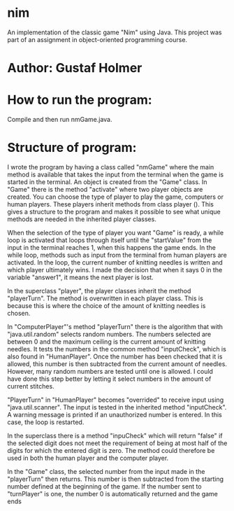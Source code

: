 # nim
An implementation of the classic game "Nim" using Java. This project was part of an assignment in object-oriented programming course.

# Author: Gustaf Holmer

# How to run the program:
Compile and then run nmGame.java.

# Structure of program:
I wrote the program by having a class called "nmGame" where the main method is available that takes the input from the terminal when the game is started in the terminal. An object is created from the "Game" class. In "Game" there is the method "activate" where two player objects are created. You can choose the type of player to play the game, computers or human players. These players inherit methods from class player (). This gives a structure to the program and makes it possible to see what unique methods are needed in the inherited player classes.

When the selection of the type of player you want "Game" is ready, a while loop is activated that loops through itself until the "startValue" from the input in the terminal reaches 1, when this happens the game ends. In the while loop, methods such as input from the terminal from human players are activated. In the loop, the current number of knitting needles is written and which player ultimately wins. I made the decision that when it says 0 in the variable "answer1", it means the next player is lost.

In the superclass "player", the player classes inherit the method "playerTurn". The method is overwritten in each player class. This is because this is where the choice of the amount of knitting needles is chosen.

In "ComputerPlayer"'s method "playerTurn" there is the algorithm that with "java.util.random" selects random numbers. The numbers selected are between 0 and the maximum ceiling is the current amount of knitting needles. It tests the numbers in the common method "inputCheck", which is also found in "HumanPlayer". Once the number has been checked that it is allowed, this number is then subtracted from the current amount of needles. However, many random numbers are tested until one is allowed. I could have done this step better by letting it select numbers in the amount of current stitches.

"PlayerTurn" in "HumanPlayer" becomes "overrided" to receive input using "java.util.scanner". The input is tested in the inherited method "inputCheck". A warning message is printed if an unauthorized number is entered. In this case, the loop is restarted.

In the superclass there is a method "inpuCheck" which will return "false" if the selected digit does not meet the requirement of being at most half of the digits for which the entered digit is zero. The method could therefore be used in both the human player and the computer player.

In the "Game" class, the selected number from the input made in the "playerTurn" then returns. This number is then subtracted from the starting number defined at the beginning of the game. If the number sent to "turnPlayer" is one, the number 0 is automatically returned and the game ends

